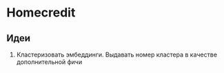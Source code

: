 # Homecredit

## Идеи

1. Кластеризовать эмбеддинги. Выдавать номер кластера в качестве дополнительной фичи
